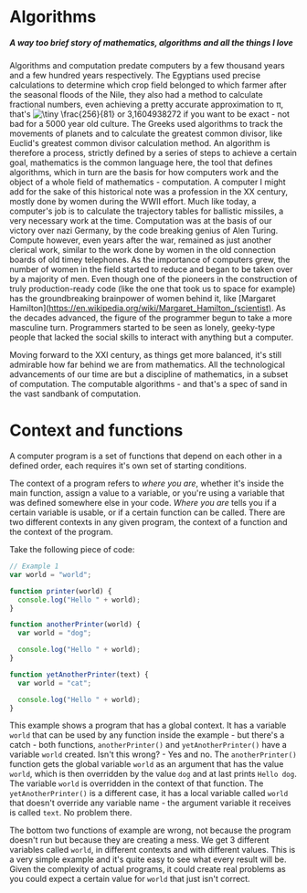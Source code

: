 
# Algorithms
##### A way too brief story of mathematics, algorithms and all the things I love

Algorithms and computation predate computers by a few thousand years and a few hundred years respectively.
The Egyptians used precise calculations to determine which crop field belonged to which farmer after the seasonal floods of the Nile, they also had a method to calculate fractional numbers, even achieving a pretty accurate approximation to π, that's <img src="https://latex.codecogs.com/gif.latex?\dpi{100}&space;\fn_cm&space;\tiny&space;\frac{256}{81}" title="\tiny \frac{256}{81}" /> or 3,1604938272 if you want to be exact - not bad for a 5000 year old culture. The Greeks used algorithms to track the movements of planets and to calculate the greatest common divisor, like Euclid's greatest common divisor calculation method.
An algorithm is therefore a process, strictly defined by a series of steps to achieve a certain goal, mathematics is the common language here, the tool that defines algorithms, which in turn are the basis for how computers work and the object of a whole field of mathematics - computation. A computer I might add for the sake of this historical note was a profession in the XX century, mostly done by women during the WWII effort. Much like today, a computer's job is to calculate the trajectory tables for ballistic missiles, a very necessary work at the time. Computation was at the basis of our victory over nazi Germany, by the code breaking genius of Alen Turing.
Compute however, even years after the war, remained as just another clerical work, similar to the work done by women in the old connection boards of old timey telephones.
As the importance of computers grew, the number of women in the field started to reduce and began to be taken over by a majority of men. Even though one of the pioneers in the construction of truly production-ready code (like the one that took us to space for example) has the groundbreaking brainpower of women behind it, like [Margaret Hamilton](https://en.wikipedia.org/wiki/Margaret_Hamilton_(scientist). As the decades advanced,  the figure of the programmer begun to take a more masculine turn. Programmers started to be seen as lonely, geeky-type people that lacked the social skills to interact with anything but a computer.

Moving forward to the XXI century, as things get more balanced, it's still admirable how far behind we are from mathematics. All the technological advancements of our time are but a discipline of mathematics, in a subset of computation. The computable algorithms - and that's a spec of sand in the vast sandbank of computation.

<div style="page-break-after: always;"></div>


# Context and functions

A computer program is a set of functions that depend on each other in a defined order, each requires it's own set of starting conditions.

The context of a program refers to _where you are_, whether it's inside the main function, assign a value to a variable, or you're using a variable that was defined somewhere else in your code. _Where you are_ tells you if a certain variable is usable, or if a certain function can be called.
There are two different contexts in any given program, the context of a function and the context of the program.

Take the following piece of code:

```javascript
// Example 1
var world = "world";

function printer(world) {
  console.log("Hello " + world);
}

function anotherPrinter(world) {
  var world = "dog";

  console.log("Hello " + world);
}

function yetAnotherPrinter(text) {
  var world = "cat";

  console.log("Hello " + world);
}
```

This example shows a program that has a global context. It has a variable `world` that can be used by any function inside the example - but there's a catch - both functions, `anotherPrinter()` and `yetAnotherPrinter()` have a variable `world` created.
Isn't this wrong? - Yes and no.
The `anotherPrinter()` function gets the global variable `world` as an argument that has the value `world`, which is then overridden by the value `dog` and at last prints `Hello dog`. The variable `world` is overridden in the context of that function.
The `yetAnotherPrinter()` is a different case, it has a local variable called `world` that doesn't override any variable name - the argument variable it receives is called `text`. No problem there.

The bottom two functions of example are wrong, not because the program doesn't run but because they are creating a mess. We get 3 different variables called `world`, in different contexts and with different values. This is a very simple example and it's quite easy to see what every result will be. Given the complexity of actual programs, it could create real problems as you could expect a certain value for `world` that just isn't correct.

